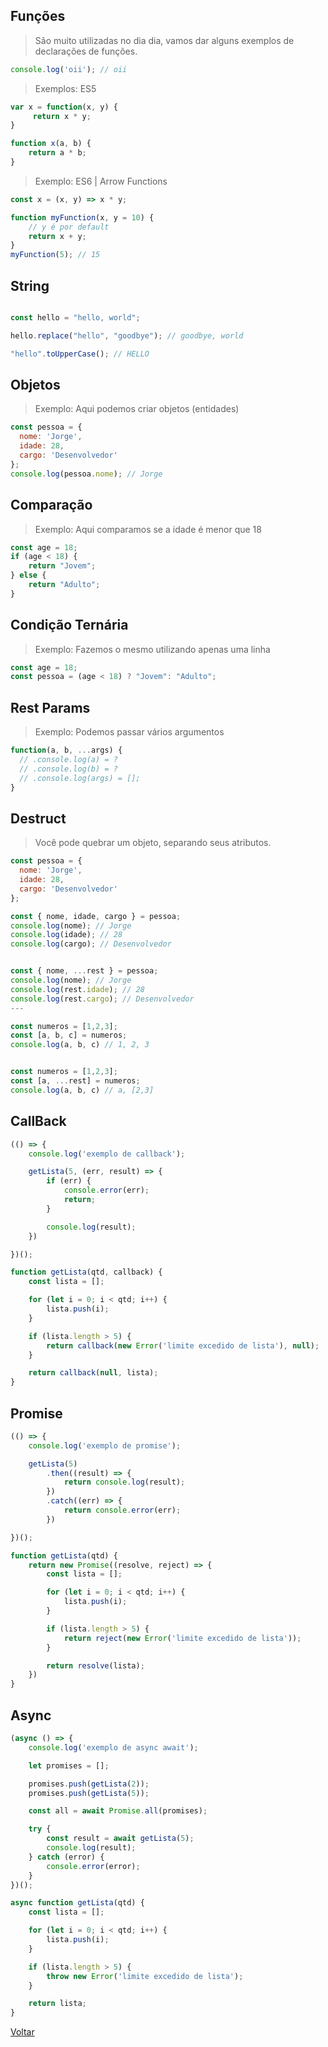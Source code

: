 ## Funções
> São muito utilizadas no dia dia, vamos dar alguns exemplos de declarações de funções.

```javascript
console.log('oii'); // oii
```

> Exemplos: ES5
```javascript
var x = function(x, y) {
     return x * y;
}
```

```javascript
function x(a, b) {
    return a * b;
}
```
> Exemplo: ES6 | Arrow Functions
```javascript
const x = (x, y) => x * y;
```

```javascript
function myFunction(x, y = 10) {
    // y é por default
    return x + y;
}
myFunction(5); // 15
```

## String
```javascript

const hello = "hello, world";

hello.replace("hello", "goodbye"); // goodbye, world

"hello".toUpperCase(); // HELLO

```

## Objetos

> Exemplo: Aqui podemos criar objetos (entidades)
```javascript
const pessoa = {
  nome: 'Jorge',
  idade: 28,
  cargo: 'Desenvolvedor'
};
console.log(pessoa.nome); // Jorge
```

## Comparação

> Exemplo: Aqui comparamos se a idade é menor que 18
```javascript
const age = 18;
if (age < 18) {
    return "Jovem";
} else {
    return "Adulto";
}
```

## Condição Ternária
> Exemplo: Fazemos o mesmo utilizando apenas uma linha
```javascript
const age = 18;
const pessoa = (age < 18) ? "Jovem": "Adulto";
```

## Rest Params
> Exemplo: Podemos passar vários argumentos
```javascript
function(a, b, ...args) {
  // .console.log(a) = ?
  // .console.log(b) = ?
  // .console.log(args) = [];
}
```

## Destruct
> Você pode quebrar um objeto, separando seus atributos.
```javascript
const pessoa = {
  nome: 'Jorge',
  idade: 28,
  cargo: 'Desenvolvedor'
};

const { nome, idade, cargo } = pessoa;
console.log(nome); // Jorge
console.log(idade); // 28
console.log(cargo); // Desenvolvedor


const { nome, ...rest } = pessoa;
console.log(nome); // Jorge
console.log(rest.idade); // 28
console.log(rest.cargo); // Desenvolvedor
---

const numeros = [1,2,3];
const [a, b, c] = numeros;
console.log(a, b, c) // 1, 2, 3


const numeros = [1,2,3];
const [a, ...rest] = numeros;
console.log(a, b, c) // a, [2,3]

```
## CallBack
```javascript
(() => {
    console.log('exemplo de callback');

    getLista(5, (err, result) => {
        if (err) {
            console.error(err);
            return;
        }

        console.log(result);
    })

})();

function getLista(qtd, callback) {
    const lista = [];

    for (let i = 0; i < qtd; i++) {
        lista.push(i);
    }

    if (lista.length > 5) {
        return callback(new Error('limite excedido de lista'), null);
    }

    return callback(null, lista);
}
```

## Promise
```javascript
(() => {
    console.log('exemplo de promise');

    getLista(5)
        .then((result) => {
            return console.log(result);
        })
        .catch((err) => {
            return console.error(err);
        })

})();

function getLista(qtd) {
    return new Promise((resolve, reject) => {
        const lista = [];

        for (let i = 0; i < qtd; i++) {
            lista.push(i);
        }

        if (lista.length > 5) {
            return reject(new Error('limite excedido de lista'));
        }

        return resolve(lista);
    })
}
```

## Async
```javascript
(async () => {
    console.log('exemplo de async await');

    let promises = [];

    promises.push(getLista(2));
    promises.push(getLista(5));

    const all = await Promise.all(promises);

    try {
        const result = await getLista(5);
        console.log(result);
    } catch (error) {
        console.error(error);
    }
})();

async function getLista(qtd) {
    const lista = [];

    for (let i = 0; i < qtd; i++) {
        lista.push(i);
    }

    if (lista.length > 5) {
        throw new Error('limite excedido de lista');
    }

    return lista;
}
```

[Voltar](./index.md)